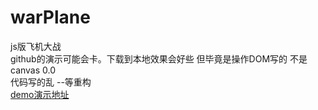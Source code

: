 # warPlane
js版飞机大战<br>
github的演示可能会卡。下载到本地效果会好些  但毕竟是操作DOM写的  不是canvas 0.0 <br>
代码写的乱 --等重构<br>
<a href="https://chris888888.github.io/warPlane/index.html">demo演示地址</a>
